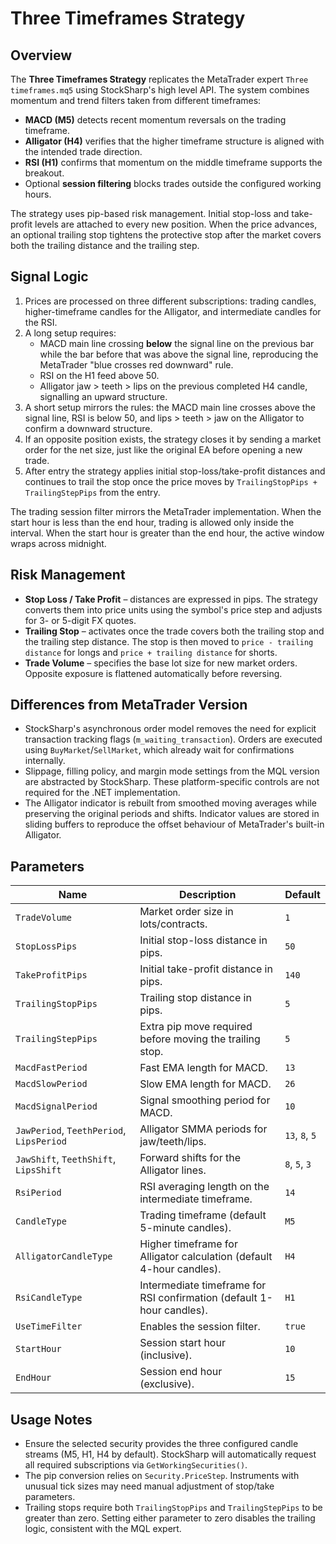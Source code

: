# Three Timeframes Strategy

## Overview
The **Three Timeframes Strategy** replicates the MetaTrader expert `Three timeframes.mq5` using StockSharp's high level API. The system combines momentum and trend filters taken from different timeframes:

- **MACD (M5)** detects recent momentum reversals on the trading timeframe.
- **Alligator (H4)** verifies that the higher timeframe structure is aligned with the intended trade direction.
- **RSI (H1)** confirms that momentum on the middle timeframe supports the breakout.
- Optional **session filtering** blocks trades outside the configured working hours.

The strategy uses pip-based risk management. Initial stop-loss and take-profit levels are attached to every new position. When the price advances, an optional trailing stop tightens the protective stop after the market covers both the trailing distance and the trailing step.

## Signal Logic
1. Prices are processed on three different subscriptions: trading candles, higher-timeframe candles for the Alligator, and intermediate candles for the RSI.
2. A long setup requires:
   - MACD main line crossing **below** the signal line on the previous bar while the bar before that was above the signal line, reproducing the MetaTrader "blue crosses red downward" rule.
   - RSI on the H1 feed above 50.
   - Alligator jaw > teeth > lips on the previous completed H4 candle, signalling an upward structure.
3. A short setup mirrors the rules: the MACD main line crosses above the signal line, RSI is below 50, and lips > teeth > jaw on the Alligator to confirm a downward structure.
4. If an opposite position exists, the strategy closes it by sending a market order for the net size, just like the original EA before opening a new trade.
5. After entry the strategy applies initial stop-loss/take-profit distances and continues to trail the stop once the price moves by `TrailingStopPips + TrailingStepPips` from the entry.

The trading session filter mirrors the MetaTrader implementation. When the start hour is less than the end hour, trading is allowed only inside the interval. When the start hour is greater than the end hour, the active window wraps across midnight.

## Risk Management
- **Stop Loss / Take Profit** – distances are expressed in pips. The strategy converts them into price units using the symbol's price step and adjusts for 3- or 5-digit FX quotes.
- **Trailing Stop** – activates once the trade covers both the trailing stop and the trailing step distance. The stop is then moved to `price - trailing distance` for longs and `price + trailing distance` for shorts.
- **Trade Volume** – specifies the base lot size for new market orders. Opposite exposure is flattened automatically before reversing.

## Differences from MetaTrader Version
- StockSharp's asynchronous order model removes the need for explicit transaction tracking flags (`m_waiting_transaction`). Orders are executed using `BuyMarket`/`SellMarket`, which already wait for confirmations internally.
- Slippage, filling policy, and margin mode settings from the MQL version are abstracted by StockSharp. These platform-specific controls are not required for the .NET implementation.
- The Alligator indicator is rebuilt from smoothed moving averages while preserving the original periods and shifts. Indicator values are stored in sliding buffers to reproduce the offset behaviour of MetaTrader's built-in Alligator.

## Parameters
| Name | Description | Default |
| --- | --- | --- |
| `TradeVolume` | Market order size in lots/contracts. | `1` |
| `StopLossPips` | Initial stop-loss distance in pips. | `50` |
| `TakeProfitPips` | Initial take-profit distance in pips. | `140` |
| `TrailingStopPips` | Trailing stop distance in pips. | `5` |
| `TrailingStepPips` | Extra pip move required before moving the trailing stop. | `5` |
| `MacdFastPeriod` | Fast EMA length for MACD. | `13` |
| `MacdSlowPeriod` | Slow EMA length for MACD. | `26` |
| `MacdSignalPeriod` | Signal smoothing period for MACD. | `10` |
| `JawPeriod`, `TeethPeriod`, `LipsPeriod` | Alligator SMMA periods for jaw/teeth/lips. | `13`, `8`, `5` |
| `JawShift`, `TeethShift`, `LipsShift` | Forward shifts for the Alligator lines. | `8`, `5`, `3` |
| `RsiPeriod` | RSI averaging length on the intermediate timeframe. | `14` |
| `CandleType` | Trading timeframe (default 5-minute candles). | `M5` |
| `AlligatorCandleType` | Higher timeframe for Alligator calculation (default 4-hour candles). | `H4` |
| `RsiCandleType` | Intermediate timeframe for RSI confirmation (default 1-hour candles). | `H1` |
| `UseTimeFilter` | Enables the session filter. | `true` |
| `StartHour` | Session start hour (inclusive). | `10` |
| `EndHour` | Session end hour (exclusive). | `15` |

## Usage Notes
- Ensure the selected security provides the three configured candle streams (M5, H1, H4 by default). StockSharp will automatically request all required subscriptions via `GetWorkingSecurities()`.
- The pip conversion relies on `Security.PriceStep`. Instruments with unusual tick sizes may need manual adjustment of stop/take parameters.
- Trailing stops require both `TrailingStopPips` and `TrailingStepPips` to be greater than zero. Setting either parameter to zero disables the trailing logic, consistent with the MQL expert.
